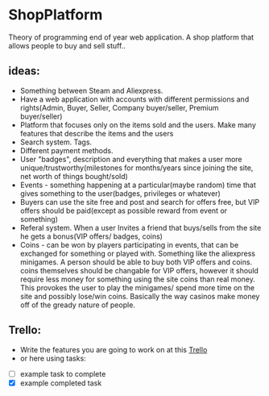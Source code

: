 # ShopPlatform
Theory of programming end of year web application. A shop platform that allows people to buy and sell stuff..

## ideas:
- Something between Steam and Aliexpress.
- Have a web application with accounts with different permissions and rights(Admin, Buyer, Seller, Company buyer/seller, Premium buyer/seller)
- Platform that focuses only on the items sold and the users. Make many features that describe the items and the users
- Search system. Tags.
- Different payment methods.
- User "badges", description and everything that makes a user more unique/trustworthy(milestones for months/years since joining the site, net worth of things bought/sold)
- Events - something happening at a particular(maybe random) time that gives something to the user(badges, privileges or whatever)
- Buyers can use the site free and post and search for offers free, but VIP offers should be paid(except as possible reward from event or something)
- Referal system. When a user Invites a friend that buys/sells from the site he gets a bonus(VIP offers/ badges, coins)
- Coins - can be won by players participating in events, that can be exchanged for something or played with. Something like the aliexpress minigames. A person should be able to buy both VIP offers and coins. coins themselves should be changable for VIP offers, however it should require less money for something using the site coins than real money. This provokes the user to  play the minigames/ spend more time on the site and possibly lose/win coins. Basically the way casinos make money off of the gready nature of people.

## Trello:
- Write the features you are going to work on at this [Trello](https://trello.com/b/w6BCfCzx/shopplatform)
- or here using tasks:
- [ ] example task to complete
- [X] example completed task
